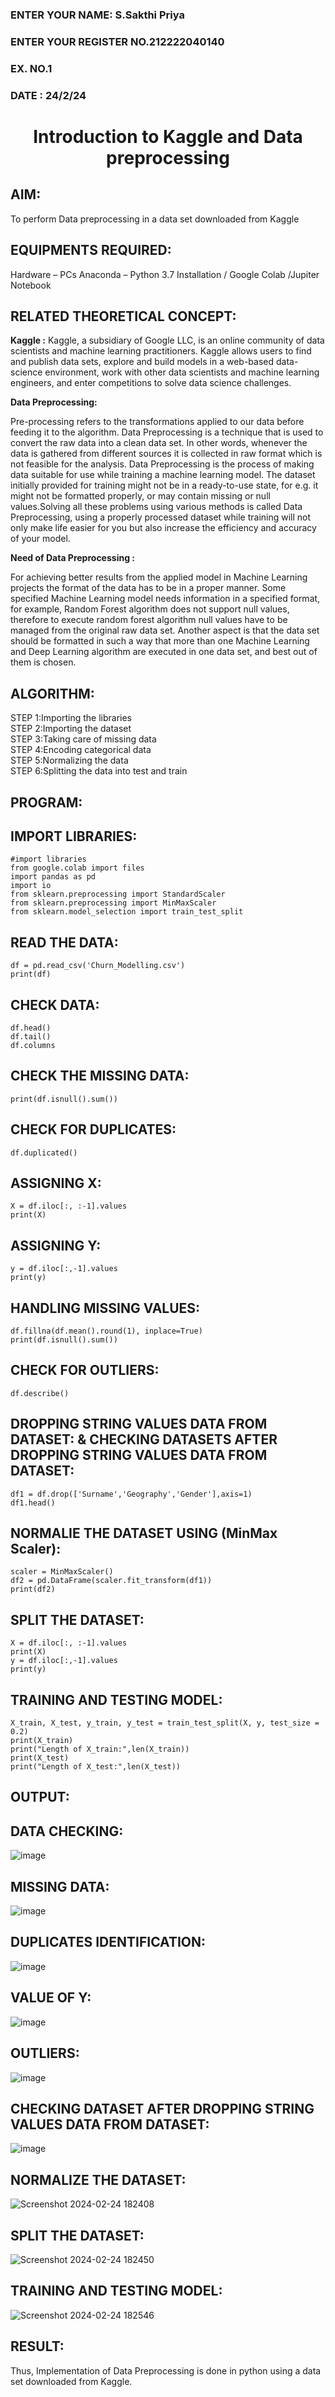 <H3>ENTER YOUR NAME: S.Sakthi Priya</H3> 
<H3>ENTER YOUR REGISTER NO.212222040140</H3> 
<H3>EX. NO.1</H3>
<H3>DATE : 24/2/24</H3> 
<H1 ALIGN =CENTER> Introduction to Kaggle and Data preprocessing</H1>

## AIM:

To perform Data preprocessing in a data set downloaded from Kaggle

## EQUIPMENTS REQUIRED:
Hardware – PCs
Anaconda – Python 3.7 Installation / Google Colab /Jupiter Notebook

## RELATED THEORETICAL CONCEPT:

**Kaggle :**
Kaggle, a subsidiary of Google LLC, is an online community of data scientists and machine learning practitioners. Kaggle allows users to find and publish data sets, explore and build models in a web-based data-science environment, work with other data scientists and machine learning engineers, and enter competitions to solve data science challenges.

**Data Preprocessing:**

Pre-processing refers to the transformations applied to our data before feeding it to the algorithm. Data Preprocessing is a technique that is used to convert the raw data into a clean data set. In other words, whenever the data is gathered from different sources it is collected in raw format which is not feasible for the analysis.
Data Preprocessing is the process of making data suitable for use while training a machine learning model. The dataset initially provided for training might not be in a ready-to-use state, for e.g. it might not be formatted properly, or may contain missing or null values.Solving all these problems using various methods is called Data Preprocessing, using a properly processed dataset while training will not only make life easier for you but also increase the efficiency and accuracy of your model.

**Need of Data Preprocessing :**

For achieving better results from the applied model in Machine Learning projects the format of the data has to be in a proper manner. Some specified Machine Learning model needs information in a specified format, for example, Random Forest algorithm does not support null values, therefore to execute random forest algorithm null values have to be managed from the original raw data set.
Another aspect is that the data set should be formatted in such a way that more than one Machine Learning and Deep Learning algorithm are executed in one data set, and best out of them is chosen.


## ALGORITHM:
STEP 1:Importing the libraries<BR>
STEP 2:Importing the dataset<BR>
STEP 3:Taking care of missing data<BR>
STEP 4:Encoding categorical data<BR>
STEP 5:Normalizing the data<BR>
STEP 6:Splitting the data into test and train<BR>

##  PROGRAM:
## IMPORT LIBRARIES:
~~~
#import libraries
from google.colab import files
import pandas as pd
import io
from sklearn.preprocessing import StandardScaler
from sklearn.preprocessing import MinMaxScaler
from sklearn.model_selection import train_test_split
~~~
## READ THE DATA:
~~~
df = pd.read_csv('Churn_Modelling.csv')
print(df)
~~~
## CHECK DATA:
~~~
df.head()
df.tail()
df.columns
~~~
## CHECK THE MISSING DATA:
~~~
print(df.isnull().sum())
~~~
## CHECK FOR DUPLICATES:
~~~
df.duplicated()
~~~
## ASSIGNING X:
~~~
X = df.iloc[:, :-1].values
print(X)
~~~
## ASSIGNING Y:
~~~
y = df.iloc[:,-1].values
print(y)
~~~
## HANDLING MISSING VALUES:
~~~
df.fillna(df.mean().round(1), inplace=True)
print(df.isnull().sum())
~~~
## CHECK FOR OUTLIERS:
~~~
df.describe()
~~~
## DROPPING STRING VALUES DATA FROM DATASET: & CHECKING DATASETS AFTER DROPPING STRING VALUES DATA FROM DATASET:
~~~
df1 = df.drop(['Surname','Geography','Gender'],axis=1)
df1.head()
~~~
## NORMALIE THE DATASET USING (MinMax Scaler):
~~~
scaler = MinMaxScaler()
df2 = pd.DataFrame(scaler.fit_transform(df1))
print(df2)
~~~
## SPLIT THE DATASET:
~~~
X = df.iloc[:, :-1].values
print(X)
y = df.iloc[:,-1].values
print(y)
~~~
## TRAINING AND TESTING MODEL:
~~~
X_train, X_test, y_train, y_test = train_test_split(X, y, test_size = 0.2)
print(X_train)
print("Length of X_train:",len(X_train))
print(X_test)
print("Length of X_test:",len(X_test))
~~~


## OUTPUT:
## DATA CHECKING:
![image](https://github.com/SAKTHIPRIYASATHISH/Ex-1-NN/assets/119104282/1c797454-f6a6-4262-b64d-124b8ecef33b)

## MISSING DATA:
![image](https://github.com/SAKTHIPRIYASATHISH/Ex-1-NN/assets/119104282/d23571b2-ccdc-458f-9365-a916033e40dd)

## DUPLICATES IDENTIFICATION:
![image](https://github.com/SAKTHIPRIYASATHISH/Ex-1-NN/assets/119104282/f44fab68-bf0a-4f9d-9e37-9e39cf8b2101)

## VALUE OF Y:
![image](https://github.com/SAKTHIPRIYASATHISH/Ex-1-NN/assets/119104282/60520739-678a-4a91-99b7-6b9c610e308c)

## OUTLIERS:
![image](https://github.com/SAKTHIPRIYASATHISH/Ex-1-NN/assets/119104282/f85a4bd7-f48f-46d5-ab5c-4b7eb05b44fa)

## CHECKING DATASET AFTER DROPPING STRING VALUES DATA FROM DATASET:
![image](https://github.com/SAKTHIPRIYASATHISH/Ex-1-NN/assets/119104282/21910d0e-136f-462c-ba85-7ff5464ce528)

## NORMALIZE THE DATASET:
![Screenshot 2024-02-24 182408](https://github.com/SAKTHIPRIYASATHISH/Ex-1-NN/assets/119104282/68af11b6-4343-430d-986a-c28b4bbecb94)

## SPLIT THE DATASET:
![Screenshot 2024-02-24 182450](https://github.com/SAKTHIPRIYASATHISH/Ex-1-NN/assets/119104282/ea29c965-aa92-40ff-9f4f-e1adc0f7e5f5)

## TRAINING AND TESTING MODEL:
![Screenshot 2024-02-24 182546](https://github.com/SAKTHIPRIYASATHISH/Ex-1-NN/assets/119104282/403152bd-8849-4a39-b5ee-d36f4e5b9b87)













## RESULT:
Thus, Implementation of Data Preprocessing is done in python  using a data set downloaded from Kaggle.


